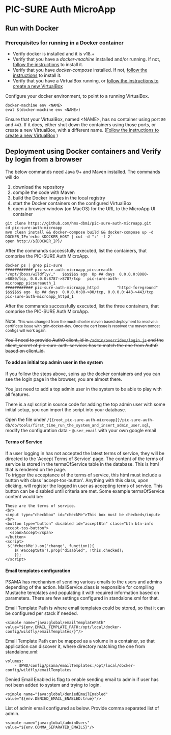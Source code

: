 # PIC-SURE Auth MicroApp

## Run with Docker

### Prerequisites for running in a Docker container
* Verify docker is installed and it is v18.+
* Verify that you have a _docker-machine_ installed and/or running. If not, [follow the instructions](https://docs.docker.com/machine/install-machine/) to install it.
* Verify that you have _docker-compose_ installed. If not, [follow the instructions](https://docs.docker.com/compose/install/) to install it.
* Verify that you have a VirtualBox running, or [follow the instructions to create a new VirtualBox](https://github.com/hms-dbmi/docker-images/wiki/Local-Development-Setup)

Configure your docker environment, to point to a running VirtualBox.

```
docker-machine env <NAME>
eval $(docker-machine env <NAME>)

```

Ensure that your VirtualBox, named &lt;NAME&gt;, has no container using port `80` and `443`. If it does, either shut down the containers using those ports, or create a new VirtualBox, with a different name. ([Follow the instructions to create a new VirtualBox](https://github.com/hms-dbmi/docker-images/wiki/Local-Development-Setup)
)

## Deployment using Docker containers and Verify by login from a browser

The below commands need Java 9+ and Maven installed. The commands will do

1. download the repository
1. compile the code with Maven 
1. build the Docker images in the local registry
1. start the Docker containers on the configured VirtualBox
2. open a browser window (on MacOS) for the URL to the MicroApp UI container


```
git clone https://github.com/hms-dbmi/pic-sure-auth-microapp.git
cd pic-sure-auth-microapp
mvn clean install && docker-compose build && docker-compose up -d
DOCKER_IP=`echo $DOCKER_HOST | cut -d ":" -f 2`
open http://${DOCKER_IP}/

```

After the commands successfully executed, list the containers, that comprise the PIC-SURE Auth MicroApp.

```
docker ps | grep pic-sure
############ pic-sure-auth-microapp_picsureauth  "/opt/jboss/wildfly/…"   $$$$$$$ ago  Up ## days  0.0.0.0:8080->8080/tcp, 0.0.0.0:8787->8787/tcp   pic-sure-auth-microapp_picsureauth_1
############ pic-sure-auth-microapp_httpd        "httpd-foreground"       $$$$$$$ ago  Up ## days  0.0.0.0:80->80/tcp, 0.0.0.0:443->443/tcp         pic-sure-auth-microapp_httpd_1

```

After the commands successfully executed, list the three containers, that comprise the PIC-SURE Auth MicroApp.


Note: <small>This was changed from the much shorter maven based deployment to resolve a certificate issue 
  with grin-docker-dev. Once the cert issue is resolved the maven tomcat configs will work again.</small>

~~You'll need to provide Auth0 client_id in `/admin/overrides/login.js` and the client_secret of pic-sure-auth-services 
has to match the one from Auth0 based on client_id.~~

#### To add an initial top admin user in the system
If you follow the steps above, spins up the docker containers and you can see the login page in the browser, you are almost there.

You just need to add a top admin user in the system to be able to play with all features.

There is a sql script in source code for adding the top admin user with some initial setup, you can import the script
into your database.

Open the file under `/{{root_pic-sure-auth-microapp}}/pic-sure-auth-db/db/tools/first_time_run_the_system_and_insert_admin_user.sql`,
modify the configuration data - `@user_email` with your own google email

#### Terms of Service

If a user logging in has not accepted the latest terms of service, they will be directed to the 'Accept Terms of Service' page.
The content of the terms of service is stored in the termsOfService table in the database.  This is html that is rendered on the page.  
To trigger the acceptance of the terms of service, this html must include a button with class 'accept-tos-button'.  Anything with this class,
upon clicking, will register the logged in user as accepting terms of service.  This button can be disabled until criteria are met.  Some example termsOfService content would be:

```aidl
These are the terms of service.
<br>
<input type="checkbox" id="checkMe">This box must be checked</input>
<br>
<button type="button" disabled id="acceptBtn" class="btn btn-info accept-tos-button">
  <span>Accept</span> 
</button>
<script>
 $('#checkMe').on('change', function(){
	$('#acceptBtn').prop("disabled", !this.checked);
	});
</script>
```

#### Email templates configuration

PSAMA has mechanism of sending various emails to the users and admins depending of the action.
MailService.class is responsible for compiling Mustache templates and populating it with required information based on parameters. There are few settings configured in standalone.xml for that.

Email Template Path is where email templates could be stored, so that it can be configured per stack if needed.
```
<simple name="java:global/emailTemplatePath" value="${env.EMAIL_TEMPLATE_PATH:/opt/local/docker-config/wildfly/emailTemplates/}"/>
```
Email Template Path can be mapped as a volume in a container, so that application can discover it, where directory matching the one from standalone.xml:
```    
volumes:
    - $PWD/config/psama/emailTemplates:/opt/local/docker-config/wildfly/emailTemplates
```

Denied Email Enabled is flag to enable sending email to admin if user has not been added to system and trying to login.
```
<simple name="java:global/deniedEmailEnabled" value="${env.DENIED_EMAIL_ENABLED:true}"/>
```

List of admin email configured as below. Provide comma separated list of admin.
```
<simple name="java:global/adminUsers" value="${env.COMMA_SEPARATED_EMAILS}"/>
```
